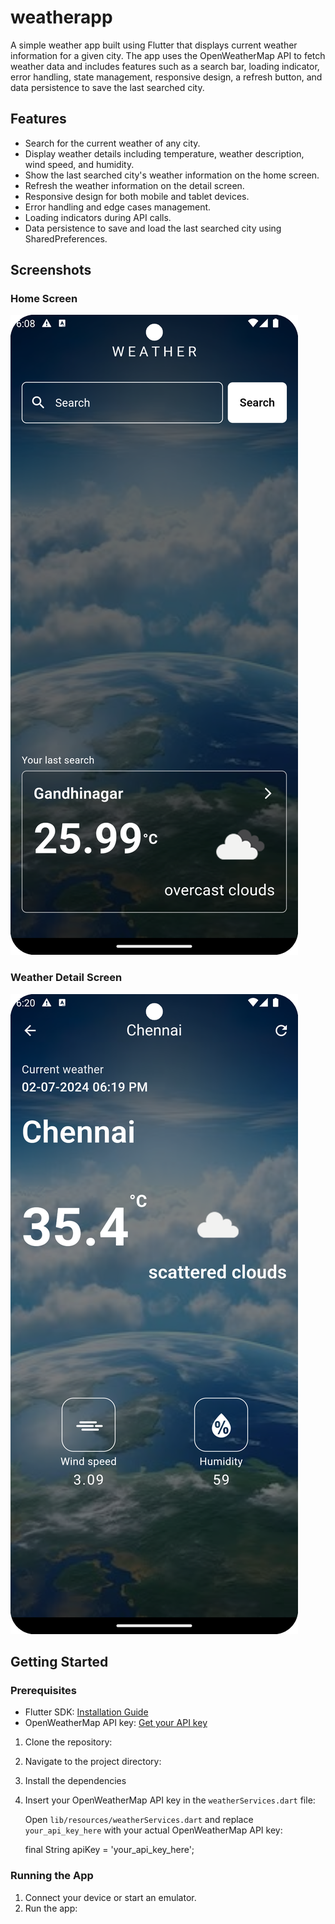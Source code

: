 # weatherapp

A simple weather app built using Flutter that displays current weather information for a given city. The app uses the OpenWeatherMap API to fetch weather data and includes features such as a search bar, loading indicator, error handling, state management, responsive design, a refresh button, and data persistence to save the last searched city.

## Features

- Search for the current weather of any city.
- Display weather details including temperature, weather description, wind speed, and humidity.
- Show the last searched city's weather information on the home screen.
- Refresh the weather information on the detail screen.
- Responsive design for both mobile and tablet devices.
- Error handling and edge cases management.
- Loading indicators during API calls.
- Data persistence to save and load the last searched city using SharedPreferences.

## Screenshots

### Home Screen
![Home Screen](screenshots/img.png)

### Weather Detail Screen
![Weather Detail Screen](screenshots/img_1.png)

## Getting Started

### Prerequisites

- Flutter SDK: [Installation Guide](https://flutter.dev/docs/get-started/install)
- OpenWeatherMap API key: [Get your API key](https://home.openweathermap.org/users/sign_up)

1. Clone the repository:
2. Navigate to the project directory:
3. Install the dependencies
4. Insert your OpenWeatherMap API key in the `weatherServices.dart` file:

   Open `lib/resources/weatherServices.dart` and replace `your_api_key_here` with your actual OpenWeatherMap API key:

    final String apiKey = 'your_api_key_here';

### Running the App

1. Connect your device or start an emulator.
2. Run the app:
